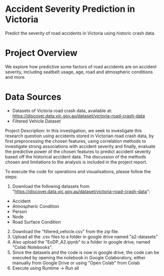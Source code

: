 # Accident Severity Prediction in Victoria

Predict the severity of road accidents in Victoria using historic crash data. 

# Project Overview
We explore how predictive some factors of road accidents are on accident severity, including seatbelt usage, age, road and atmospheric conditions and more.

# Data Sources
- Datasets of Victoria road crash data, available at: https://discover.data.vic.gov.au/dataset/victoria-road-crash-data
- Filtered Vehicle Dataset


Project Description: In this investigation, we seek to investigate this research question using accidents stored in 
Victorian road crash data, by first preprocessing the chosen features, using correlation methods to investigate 
strong associations with accident severity and finally, evaluate the predictive power of the chosen features to predict
accident severity based off the historical accident data. The discussion of the methods chosen and limitations to the 
analysis is included in the project report.

To execute the code for operations and visualisations, please follow the steps:
1. Download the following datasets from "https://discover.data.vic.gov.au/dataset/victoria-road-crash-data":
- Accident
- Atmospheric Condition
- Person
- Node
- Road Surface Condition
2. Download the "filtered_vehicle.csv" from the zip file.
3. Upload all the .csv files to a folder in google drive named "a2-datasets"
4. Also upload the "EoDP_A2.ipynb" to a folder in google drive, 
named "Colab Notebooks".
5. Since the datasets and the code is now in google drive, the code can be executed by opening the notebook in Google Colaboratory, either manually from Google Drive or using "Open Colab" from Colab
6. Execute using Runtime -> Run all 
